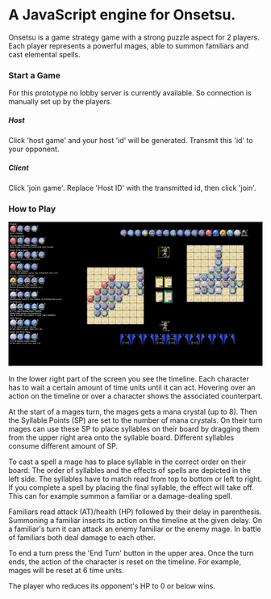 # A JavaScript engine for Onsetsu.

Onsetsu is a game strategy game with a strong puzzle aspect for 2 players. Each player represents a powerful mages, able to summon familiars and cast elemental spells.

### Start a Game

For this prototype no lobby server is currently available. So connection is manually set up by the players.
##### Host
Click 'host game' and your host 'id' will be generated. Transmit this 'id' to your opponent.
##### Client
Click 'join game'. Replace 'Host ID' with the transmitted id, then click 'join'.

### How to Play
![Onsetsu Prototype][screenshot]

In the lower right part of the screen you see the timeline. Each character has to wait a certain amount of time units until it can act. Hovering over an action on the timeline or over a character shows the associated counterpart.

At the start of a mages turn, the mages gets a mana crystal (up to 8). Then the Syllable Points (SP) are set to the number of mana crystals. On their turn mages can use these SP to place syllables on their board by dragging them from the upper right area onto the syllable board. Different syllables consume different amount of SP.

To cast a spell a mage has to place syllable in the correct order on their board. The order of syllables and the effects of spells are depicted in the left side. The syllables have to match read from top to bottom or left to right. If you complete a spell by placing the final syllable, the effect will take off. This can for example summon a familiar or a damage-dealing spell.

Familiars read attack (AT)/health (HP) followed by their delay in parenthesis. Summoning a familiar inserts its action on the timeline at the given delay. On a familiar's turn it can attack an enemy familiar or the enemy mage. In battle of familiars both deal damage to each other.

To end a turn press the 'End Turn' button in the upper area. Once the turn ends, the action of the character is reset on the timeline. For example, mages will be reset at 6 time units.

The player who reduces its opponent's HP to 0 or below wins.

[the game]:http://onsetsu.github.io/onsetsu.engine/
[screenshot]: Screenshot4.png
